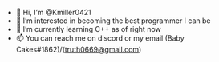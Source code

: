 - 👋 Hi, I’m @Kmiller0421
- 👀 I’m interested in becoming the best programmer I can be
- 🌱 I’m currently learning C++ as of right now
- 📫 You can reach me on discord or my email (Baby Cakes#1862)/(truth0669@gmail.com)

<!---
Kmiller0421/Kmiller0421 is a ✨ special ✨ repository because its `README.md` (this file) appears on your GitHub profile.
You can click the Preview link to take a look at your changes.
--->
